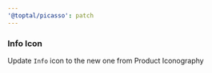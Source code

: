 ```yaml
---
'@toptal/picasso': patch
---
```


### Info Icon

Update `Info` icon to the new one from Product Iconography
